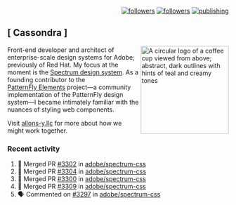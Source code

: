 <p align="right"><a rel="me" href="https://front-end.social/@castastrophe">
    <img alt="followers" title="Follow me on Mastodon" src="https://img.shields.io/mastodon/follow/109297102751309835?domain=https%3A%2F%2Ffront-end.social&label=Follow&logo=mastodon&logoColor=white&style=for-the-badge&labelColor=008080&color=006969"/></a>
  <a href="https://codepen.io/castastrophe/">
    <img alt="followers" title="Follow me on CodePen" src="https://img.shields.io/badge/23-1?color=640464&labelColor=7c007c&style=for-the-badge&logo=codepen&label=Follow"/></a>
<a href="https://castastrophe.medium.com/">
    <img alt="publishing" title="View articles on Medium" src="https://img.shields.io/badge/107-1?color=666&labelColor=444&label=subscribe&logo=medium&logoColor=white&style=for-the-badge"/></a>
</p>

## [&nbsp;Cassondra&nbsp;]

<img align="right" src="https://github-production-user-asset-6210df.s3.amazonaws.com/1840295/253016758-ba468774-1cd3-42c2-8f43-947b5eeb5edf.png" height="200" alt="A circular logo of a coffee cup viewed from above; abstract, dark outlines with hints of teal and creamy tones">

Front-end developer and architect of enterprise-scale design systems for Adobe; previously of Red Hat. My focus at the moment is the [Spectrum design system](https://github.com/adobe/spectrum-css). As a founding contributor to the [PatternFly&nbsp;Elements](https://github.com/patternfly/patternfly-elements) project&mdash;a community implementation of the PatternFly design system&mdash;I became intimately familiar with the nuances of styling web components.

Visit [allons-y.llc](http://allons-y.llc/) for more about how we might work together.

### Recent activity

<!--START_SECTION:activity-->
1. 🎉 Merged PR [#3302](https://github.com/adobe/spectrum-css/pull/3302) in [adobe/spectrum-css](https://github.com/adobe/spectrum-css)
2. 🎉 Merged PR [#3304](https://github.com/adobe/spectrum-css/pull/3304) in [adobe/spectrum-css](https://github.com/adobe/spectrum-css)
3. 🎉 Merged PR [#3300](https://github.com/adobe/spectrum-css/pull/3300) in [adobe/spectrum-css](https://github.com/adobe/spectrum-css)
4. 🎉 Merged PR [#3309](https://github.com/adobe/spectrum-css/pull/3309) in [adobe/spectrum-css](https://github.com/adobe/spectrum-css)
5. 🗣 Commented on [#3297](https://github.com/adobe/spectrum-css/pull/3297#issuecomment-2430236365) in [adobe/spectrum-css](https://github.com/adobe/spectrum-css)
<!--END_SECTION:activity-->
